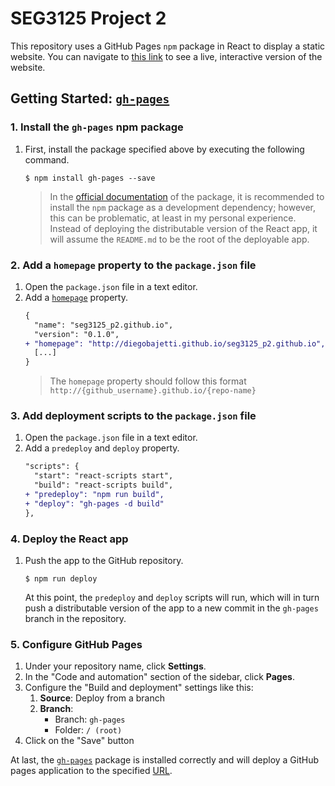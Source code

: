 # SEG3125 Project 2

This repository uses a GitHub Pages `npm` package in React to display a static website. You can navigate to [this link][live-website] to see a live, interactive version of the website.

## Getting Started: [`gh-pages`][gh-pages]

### 1. Install the `gh-pages` npm package

1. First, install the package specified above by executing the following command.

   ```shell
   $ npm install gh-pages --save
   ```

   > In the [official documentation][gh-pages] of the package, it is recommended to install the `npm` package as a development dependency; however, this can be problematic, at least in my personal experience. Instead of deploying the distributable version of the React app, it will assume the `README.md` to be the root of the deployable app.

### 2. Add a `homepage` property to the `package.json` file

1. Open the `package.json` file in a text editor.
1. Add a [`homepage`][commit-example] property.
   ```diff
   {
     "name": "seg3125_p2.github.io",
     "version": "0.1.0",
   + "homepage": "http://diegobajetti.github.io/seg3125_p2.github.io",
     [...]
   }
   ```
   > The `homepage` property should follow this format `http://{github_username}.github.io/{repo-name}`

### 3. Add deployment scripts to the `package.json` file

1. Open the `package.json` file in a text editor.
1. Add a `predeploy` and `deploy` property.
   ```diff
   "scripts": {
     "start": "react-scripts start",
     "build": "react-scripts build",
   + "predeploy": "npm run build",
   + "deploy": "gh-pages -d build"
   },
   ```

### 4. Deploy the React app

1. Push the app to the GitHub repository.
   ```shell
   $ npm run deploy
   ```
   At this point, the `predeploy` and `deploy` scripts will run, which will in turn push a distributable version of the app to a new commit in the `gh-pages` branch in the repository.

### 5. Configure GitHub Pages

1. Under your repository name, click **Settings**.
1. In the "Code and automation" section of the sidebar, click **Pages**.
1. Configure the "Build and deployment" settings like this:
   1. **Source**: Deploy from a branch
   2. **Branch**:
      - Branch: `gh-pages`
      - Folder: `/ (root)`
1. Click on the "Save" button

At last, the [`gh-pages`][gh-pages] package is installed correctly and will deploy a GitHub pages application to the specified [URL][live-website].

[live-website]: https://diegobajetti.github.io/seg3125_p1s3.github.io/
[gh-pages]: https://www.npmjs.com/package/gh-pages
[commit-example]: https://github.com/diegobajetti/seg3125_p2.github.io/commit/f5925299bc25cc1397e1c41f1858c7930c491717
